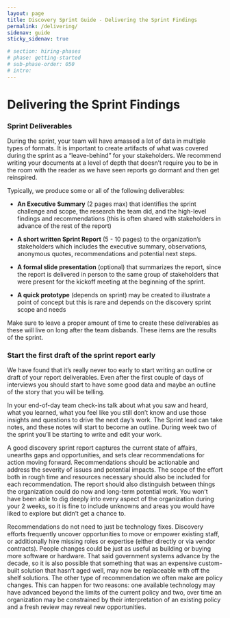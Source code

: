 ```yaml
---
layout: page
title: Discovery Sprint Guide - Delivering the Sprint Findings
permalink: /delivering/
sidenav: guide
sticky_sidenav: true

# section: hiring-phases
# phase: getting-started
# sub-phase-order: 050
# intro: 
---
```


# Delivering the Sprint Findings

### Sprint Deliverables
During the sprint, your team will have amassed a lot of data in multiple types of formats. It is important to create artifacts of what was covered during the sprint as a “leave-behind” for your stakeholders. We recommend writing your documents at a level of depth that doesn’t require you to be in the room with the reader as we have seen reports go dormant and then get reinspired. 

Typically, we produce some or all of the following deliverables:

- **An Executive Summary** (2 pages max) that identifies the sprint challenge and scope, the research the team did, and the high-level findings and recommendations (this is often shared with stakeholders in advance of the rest of the report)

- **A short written Sprint Report** (5 - 10 pages) to the organization’s stakeholders which includes the executive summary, observations, anonymous quotes, recommendations and potential next steps. 

- **A formal slide presentation** (optional) that summarizes the report, since the report is delivered in person to the same group of stakeholders that were present for the kickoff meeting at the beginning of the sprint. 

- **A quick prototype** (depends on sprint) may be created to illustrate a point of concept but this is rare and depends on the discovery sprint scope and needs 

Make sure to leave a proper amount of time to create these deliverables as these will live on long after the team disbands. These items are the results of the sprint.

### Start the first draft of the sprint report early

We have found that it’s really never too early to start writing an outline or draft of your report deliverables. Even after the first couple of days of interviews you should start to have some good data and maybe an outline of the story that you will be telling. 

In your end-of-day team check-ins talk about what you saw and heard, what you learned, what you feel like you still don’t know and use those insights and questions to drive the next day’s work. The Sprint lead can take notes, and these notes will start to become an outline. During week two of the sprint you’ll be starting to write and edit your work. 

A good discovery sprint report captures the current state of affairs, unearths gaps and opportunities, and sets clear recommendations for action moving forward. Recommendations should be actionable and address the severity of issues and potential impacts. The scope of the effort both in rough time and resources necessary should also be included for each recommendation. The report should also distinguish between things the organization could do now and long-term potential work. You won’t have been able to dig deeply into every aspect of the organization during your 2 weeks, so it is fine to include unknowns and areas you would have liked to explore but didn’t get a chance to. 
 
Recommendations do not need to just be technology fixes. Discovery efforts frequently uncover opportunities to move or empower existing staff, or additionally hire missing roles or expertise (either directly or via vendor contracts). People changes  could be just as useful as building or buying more software or hardware. That said government systems advance by the decade, so it is also possible that something that was an expensive custom-built solution that hasn’t aged well, may now be replaceable with off the shelf solutions. The other type of recommendation we often make are policy changes. This can happen  for two reasons: one available technology may have advanced beyond the limits of the current policy and two, over time an organization may be constrained by their interpretation of an existing policy and a fresh review may reveal new opportunities.
